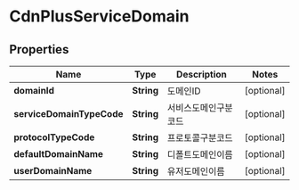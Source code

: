 
# CdnPlusServiceDomain

## Properties
Name | Type | Description | Notes
------------ | ------------- | ------------- | -------------
**domainId** | **String** | 도메인ID |  [optional]
**serviceDomainTypeCode** | **String** | 서비스도메인구분코드 |  [optional]
**protocolTypeCode** | **String** | 프로토콜구분코드 |  [optional]
**defaultDomainName** | **String** | 디폴트도메인이름 |  [optional]
**userDomainName** | **String** | 유저도메인이름 |  [optional]



